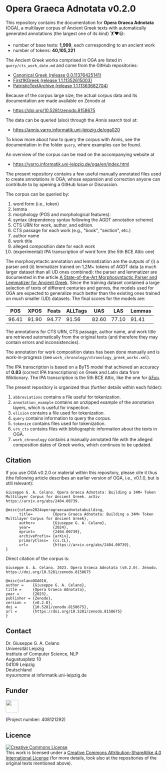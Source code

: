# Opera Graeca Adnotata v0.2.0

This repository contains the documentation for
**Opera Graeca Adnotata** (OGA), a multilayer corpus
of Ancient Greek texts with automatically generated annotations
(the largest one of its kind) 🏋️❤️😃:

* number of base texts: **1,999**, each corresponding to an ancient work
* number of tokens: **40,105,221**

The Ancient Greek works comprised in OGA are listed in
`query/cts_work_date.md` and come from the GitHub repositories:

* [Canonical Greek (release 0.0.11376425141)](https://github.com/PerseusDL/canonical-greekLit/releases/tag/0.0.11376425141)
* [First1KGreek (release 1.1.11352615003)](https://github.com/OpenGreekAndLatin/First1KGreek/releases/tag/1.1.11352615003)
* [PatristicTextArchive (release 1.1.11363682704)](https://github.com/PatristicTextArchive/pta_data/releases/tag/1.1.11363682704)

Because of the corpus large size,
the actual corpus data and its documentation
are made available on Zenodo at

* https://doi.org/10.5281/zenodo.8158675

The data can be queried (also) through the Annis search tool at:

* https://annis.varro.informatik.uni-leipzig.de/oga020

To know more about how to query the corpus with Annis,
see the documentation in the folder `query`, where examples can be
found.

An overview of the corpus can be read on the accompanying website at

* https://varro.informatik.uni-leipzig.de/oga/en/index.html

The present repository contains a few
useful manually annotated files used to create annotations in OGA,
whose expansion and correction anyone can contribute to by opening
a GitHub Issue or Discussion. 

The corpus can be queried by:

1. word form (i.e., token)
2. lemma
3. morphology (POS and morphological features):
4. syntax (dependency syntax following the AGDT annotation scheme)
5. CTS URN for work, author, and edition.
6. CTS passage for each work (e.g., "book", "section", etc.) 
6. author name
7. work title
8. alleged composition date for each work
9. (experimental) IPA transcription of word form (the 5th BCE Attic one)

The morphosyntactic annotation and lemmatization are the outputs of
(i) a parser and (ii) lemmatizer trained on 1,2M+ tokens of AGDT data 
(a much larger dataset than all UD ones combined): the
parser and lemmatizer are documented in the article 
[A State-of-the-Art Morphosyntactic Parser and Lemmatizer for Ancient Greek](https://arxiv.org/abs/2410.12055). Since the training dataset contained 
a large selection of texts of different centuries and genres, 
the models used for OGA are expected to generalize much
better than the existing ones trained on much smaller (UD) datasets. 
The final scores for the models are:

|POS|XPOS|Feats|ALLTags|UAS|LAS|Lemmas|
|-----|-----|----|----|----|----|----|
|96.41|91.90|94.77|91.56|82.60|77.10|91.41|

The annotations for CTS URN, CTS passage, author name, and work title are
retrieved automatically from the original texts (and therefore they may
contain errors and inconsistencies).

The annotation for work composition dates has been done manually and 
is work-in-progress 
(see `work_chronology/chronology_greek_works.xml`).

The IPA transcription is based on a ByT5 model that achieved an accuracy
of **0.83** (correct IPA transcriptions) on Greek and Latin data 
from Wiktionary. The IPA transcription is the 5th BCE Attic, like the one
for [ἄξιοι](https://en.wiktionary.org/wiki/%E1%BC%84%CE%BE%CE%B9%CE%BF%CE%B9#Ancient_Greek).

The present repository is organized thus (further details within each folder):
1. `abbreviations` contains a file useful for tokenization.
2. `annotation_example` contains an unzipped example of the
annotation layers, which is useful for inspection.
3. `elision` contains a file used for tokenization.
4. `query` contains information to query the corpus.
5. `tokenize` contains files used for tokenization.
6. `urn_cts` contains files with bibliographic information
about the texts in OGA.
7. `work_chronology` contains a manually annotated file with 
the alleged composition dates of Greek works, which continues to be updated.

## Citation

If you use OGA v0.2.0 or material within this repository, please cite it thus
(the following article describes an earlier version of OGA, i.e., v0.1.0, but
is still relevant):

```
Giuseppe G. A. Celano. Opera Graeca Adnotata: Building a 34M+ Token Multilayer Corpus for Ancient Greek. arXiv https://arxiv.org/abs/2404.00739.
```

```
@misc{celano2024operagraecaadnotatabuilding,
      title=         {Opera Graeca Adnotata: Building a 34M+ Token Multilayer Corpus for Ancient Greek}, 
      author=        {Giuseppe G. A. Celano},
      year=          {2024},
      eprint=        {2404.00739},
      archivePrefix= {arXiv},
      primaryClass=  {cs.CL},
      url=           {https://arxiv.org/abs/2404.00739}, 
}
```
Direct citation of the corpus is: 

```
Giuseppe G. A. Celano. 2023. Opera Graeca Adnotata (v0.2.0). Zenodo.
https://doi.org/10.5281/zenodo.8158675
```
```
@misc{celanoOGA010,
author =    {Giuseppe G. A. Celano},
title =     {Opera Graeca Adnotata},
year =      {2023},
publisher = {Zenodo},
version =   {v0.2.0},
doi =       {10.5281/zenodo.8158675},
url =       {https://doi.org/10.5281/zenodo.8158675}
}
```
## Contact
Dr. Giuseppe G. A. Celano<br/>
Universität Leipzig<br/>
Institute of Computer Science, NLP<br/>
Augustusplatz 10<br/>
04109 Leipzig<br/>
Deutschland<br/>
*mysurname* at informatik.uni-leipzig.de<br/>

## Funder

<a href="http://www.dfg.de/index.jsp" target="_blank">
<img src="https://upload.wikimedia.org/wikipedia/commons/8/86/DFG-logo-blau.svg" 
width="" height="40" alt=""/>
</a>

(Project number: 408121292)

## Licence

<a rel="license" href="http://creativecommons.org/licenses/by-sa/4.0/">
<img alt="Creative Commons License" style="border-width:0" 
src="https://i.creativecommons.org/l/by-sa/4.0/88x31.png" /></a><br/>
This work is licensed under a <a rel="license" 
href="http://creativecommons.org/licenses/by-sa/4.0/">
Creative Commons Attribution-ShareAlike 4.0 International License</a> (for more
details, look also at the repositories of the original texts mentioned above).
